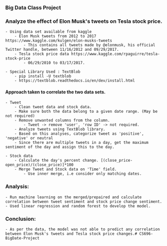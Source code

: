 ### Big Data Class Project 
### Analyze the effect of Elon Musk's tweets on Tesla stock price.
    - Using data set available from kaggle
        - Elon Musk tweets from 2012 to 2017 https://www.kaggle.com/kulgen/elon-musks-tweets
            - This contains all tweets made by @elonmusk, his official Twitter handle, between 11/16/2012 and 09/29/2017.
        - Tesla stock price data https://www.kaggle.com/rpaguirre/tesla-stock-price
            - 06/29/2010 to 03/17/2017.

    - Special Library Used : TextBlob
        - pip install -U textblob
        - https://textblob.readthedocs.io/en/dev/install.html
#### Approach taken to correlate the two data sets.
    - Tweet
        - Clean tweet data and stock data.
        - Make sure both the data belong to a given date range. (May be not required)
        - Remove unwanted columns from the column.
            - Tweet -> remove 'user', 'row ID' -> not required.
        - Analyze tweets using TextBlob library.
        - Based on this analyses, categorize tweet as 'positive', 'negative' or neutral
        - Since there are multiple tweets in a day, get the maximum sentiment of the day and assign this to the day.

    - Stock data
        - Calculate the day's percent change. [(close_price-open_price)/(close_price)]*100
        - Merge Tweet and Stock data on 'Time' field.
            - Use inner merge, i.e consider only matching dates.

### Analysis:
    - Run machine learning on the merged/prepaired and calculate correlation between tweet sentiment and stock price change sentiment.
    - Used linear regression and random forest to develop the model.

### Conclusion:
    - As per the data, the model was not able to predict any correlation between Elon Musk's tweets and Tesla stock price changes.# CS696-BigDate-Project
 
